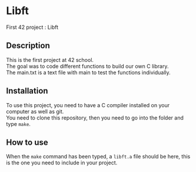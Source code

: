 # Libft
First 42 project : Libft

## Description
This is the first project at 42 school.  
The goal was to code different functions to build our own C library.  
The main.txt is a text file with main to test the functions individually.

## Installation
To use this project, you need to have a C compiler installed on your computer as well as git.  
You need to clone this repository, then you need to go into the folder and type `make`.

## How to use
When the `make` command has been typed, a `libft.a` file should be here, this is the one you need to include in your project.
